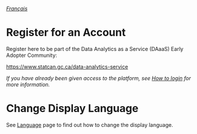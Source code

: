 _[Français](../../fr/CreerCompte)_
# Register for an Account

Register here to be part of the Data Analytics as a Service (DAaaS) Early Adopter Community:

https://www.statcan.gc.ca/data-analytics-service

_If you have already been given access to the platform, see [How to login](Login.md) for more information._


# Change Display Language

See [Language](Language.md) page to find out how to change the display language.
